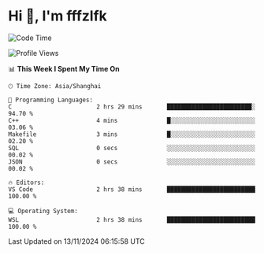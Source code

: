 # Hi 👋, I'm fffzlfk

<!--START_SECTION:waka-->
![Code Time](http://img.shields.io/badge/Code%20Time-986%20hrs%2050%20mins-blue)

![Profile Views](http://img.shields.io/badge/Profile%20Views-0-blue)

📊 **This Week I Spent My Time On** 

```text
🕑︎ Time Zone: Asia/Shanghai

💬 Programming Languages: 
C                        2 hrs 29 mins       ████████████████████████░   94.70 % 
C++                      4 mins              █░░░░░░░░░░░░░░░░░░░░░░░░   03.06 % 
Makefile                 3 mins              █░░░░░░░░░░░░░░░░░░░░░░░░   02.20 % 
SQL                      0 secs              ░░░░░░░░░░░░░░░░░░░░░░░░░   00.02 % 
JSON                     0 secs              ░░░░░░░░░░░░░░░░░░░░░░░░░   00.02 % 

🔥 Editors: 
VS Code                  2 hrs 38 mins       █████████████████████████   100.00 % 

💻 Operating System: 
WSL                      2 hrs 38 mins       █████████████████████████   100.00 % 
```


 Last Updated on 13/11/2024 06:15:58 UTC
<!--END_SECTION:waka-->

